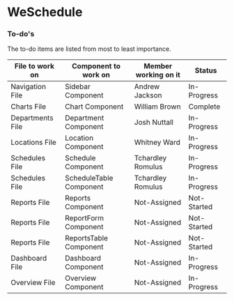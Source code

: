 # WeSchedule

### To-do's
The to-do items are listed from most to least importance.

| **File to work on**  | **Component to work on**      | **Member working on it** | **Status**      |
| -------------------- | ----------------------------- | ------------------------ | --------------- |
| Navigation File      | Sidebar Component             | Andrew  Jackson          | In-Progress     |
| Charts File          | Chart Component               | William Brown            | Complete        |
| Departments File     | Department Component          | Josh Nuttall             | In-Progress     |
| Locations File       | Location Component            | Whitney Ward             | In-Progress     |
| Schedules File       | Schedule Component            | Tchardley Romulus        | In-Progress     |
| Schedules File       | ScheduleTable Component       | Tchardley Romulus        | In-Progress     |
| Reports File         | Reports Component             | Not-Assigned             | Not-Started     |
| Reports File         | ReportForm Component          | Not-Assigned             | Not-Started     |
| Reports File         | ReportsTable Component        | Not-Assigned             | Not-Started     |
| Dashboard File       | Dashboard Component           | Not-Assigned             | In-Progress     |
| Overview File        | Overview Component            | Not-Assigned             | In-Progress     |
